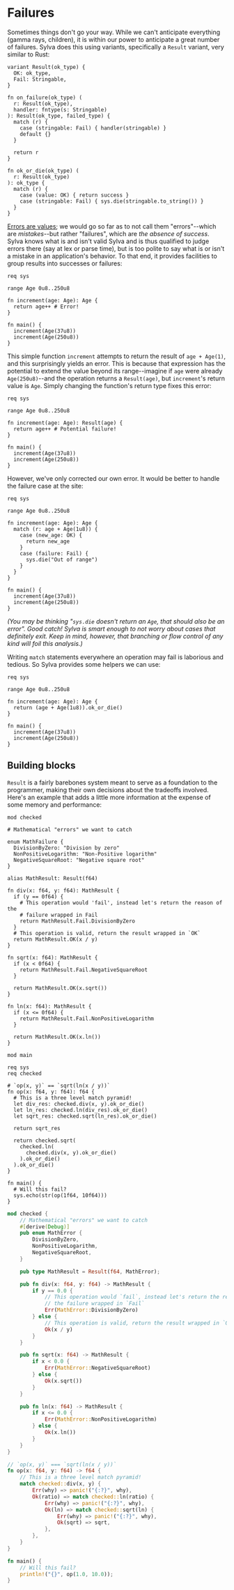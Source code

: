 # Failures

Sometimes things don't go your way. While we can't anticipate everything (gamma
rays, children), it is within our power to anticipate a great number of
failures. Sylva does this using variants, specifically a `Result` variant, very
similar to Rust:

```sylva
variant Result(ok_type) {
  OK: ok_type,
  Fail: Stringable,
}

fn on_failure(ok_type) (
  r: Result(ok_type),
  handler: fntype(s: Stringable)
): Result(ok_type, failed_type) {
  match (r) {
    case (stringable: Fail) { handler(stringable) }
    default {}
  }

  return r
}

fn ok_or_die(ok_type) (
  r: Result(ok_type)
): ok_type {
  match (r) {
    case (value: OK) { return success }
    case (stringable: Fail) { sys.die(stringable.to_string()) }
  }
}
```

[Errors are values](https://blog.golang.org/errors-are-values); we would go so
far as to not call them "errors"--which are *mistakes*--but rather "failures",
which are *the absence of success*. Sylva knows what is and isn't valid Sylva
and is thus qualified to judge errors there (say at lex or parse time), but is
too polite to say what is or isn't a mistake in an application's behavior. To
that end, it provides facilities to group results into successes or failures:

```sylva
req sys

range Age 0u8..250u8

fn increment(age: Age): Age {
  return age++ # Error!
}

fn main() {
  increment(Age(37u8))
  increment(Age(250u8))
}
```

This simple function `increment` attempts to return the result of `age +
Age(1)`, and this surprisingly yields an error. This is because that expression
has the potential to extend the value beyond its range--imagine if `age` were
already `Age(250u8)`--and the operation returns a `Result(age)`, but
`increment`'s return value is `Age`. Simply changing the function's return type
fixes this error:

```sylva
req sys

range Age 0u8..250u8

fn increment(age: Age): Result(age) {
  return age++ # Potential failure!
}

fn main() {
  increment(Age(37u8))
  increment(Age(250u8))
}
```

However, we've only corrected our own error. It would be better to handle the
failure case at the site:

```sylva
req sys

range Age 0u8..250u8

fn increment(age: Age): Age {
  match (r: age + Age(1u8)) {
    case (new_age: OK) {
      return new_age
    }
    case (failure: Fail) {
      sys.die("Out of range")
    }
  }
}

fn main() {
  increment(Age(37u8))
  increment(Age(250u8))
}
```

_(You may be thinking "`sys.die` doesn't return an `Age`, that should also be an
error". Good catch! Sylva is smart enough to not worry about cases that
definitely exit. Keep in mind, however, that branching or flow control of any
kind will foil this analysis.)_

Writing `match` statements everywhere an operation may fail is laborious and
tedious. So Sylva provides some helpers we can use:

```sylva
req sys

range Age 0u8..250u8

fn increment(age: Age): Age {
  return (age + Age(1u8)).ok_or_die()
}

fn main() {
  increment(Age(37u8))
  increment(Age(250u8))
}
```

## Building blocks

`Result` is a fairly barebones system meant to serve as a foundation to the
programmer, making their own decisions about the tradeoffs involved. Here's an
example that adds a little more information at the expense of some memory and
performance:

```sylva
mod checked

# Mathematical "errors" we want to catch

enum MathFailure {
  DivisionByZero: "Division by zero"
  NonPositiveLogarithm: "Non-Positive logarithm"
  NegativeSquareRoot: "Negative square root"
}

alias MathResult: Result(f64)

fn div(x: f64, y: f64): MathResult {
  if (y == 0f64) {
    # This operation would 'fail', instead let's return the reason of the
    # failure wrapped in Fail
    return MathResult.Fail.DivisionByZero
  }
  # This operation is valid, return the result wrapped in `OK`
  return MathResult.OK(x / y)
}

fn sqrt(x: f64): MathResult {
  if (x < 0f64) {
    return MathResult.Fail.NegativeSquareRoot
  }

  return MathResult.OK(x.sqrt())
}

fn ln(x: f64): MathResult {
  if (x <= 0f64) {
    return MathResult.Fail.NonPositiveLogarithm
  }

  return MathResult.OK(x.ln())
}

mod main

req sys
req checked

# `op(x, y)` == `sqrt(ln(x / y))`
fn op(x: f64, y: f64): f64 {
  # This is a three level match pyramid!
  let div_res: checked.div(x, y).ok_or_die()
  let ln_res: checked.ln(div_res).ok_or_die()
  let sqrt_res: checked.sqrt(ln_res).ok_or_die()

  return sqrt_res

  return checked.sqrt(
    checked.ln(
      checked.div(x, y).ok_or_die()
    ).ok_or_die()
  ).ok_or_die()
}

fn main() {
  # Will this fail?
  sys.echo(str(op(1f64, 10f64)))
}
```

```rust
mod checked {
    // Mathematical "errors" we want to catch
    #[derive(Debug)]
    pub enum MathError {
        DivisionByZero,
        NonPositiveLogarithm,
        NegativeSquareRoot,
    }

    pub type MathResult = Result(f64, MathError);

    pub fn div(x: f64, y: f64) -> MathResult {
        if y == 0.0 {
            // This operation would `fail`, instead let's return the reason of
            // the failure wrapped in `Fail`
            Err(MathError::DivisionByZero)
        } else {
            // This operation is valid, return the result wrapped in `Ok`
            Ok(x / y)
        }
    }

    pub fn sqrt(x: f64) -> MathResult {
        if x < 0.0 {
            Err(MathError::NegativeSquareRoot)
        } else {
            Ok(x.sqrt())
        }
    }

    pub fn ln(x: f64) -> MathResult {
        if x <= 0.0 {
            Err(MathError::NonPositiveLogarithm)
        } else {
            Ok(x.ln())
        }
    }
}

// `op(x, y)` === `sqrt(ln(x / y))`
fn op(x: f64, y: f64) -> f64 {
    // This is a three level match pyramid!
    match checked::div(x, y) {
        Err(why) => panic!("{:?}", why),
        Ok(ratio) => match checked::ln(ratio) {
            Err(why) => panic!("{:?}", why),
            Ok(ln) => match checked::sqrt(ln) {
                Err(why) => panic!("{:?}", why),
                Ok(sqrt) => sqrt,
            },
        },
    }
}

fn main() {
    // Will this fail?
    println!("{}", op(1.0, 10.0));
}
```

